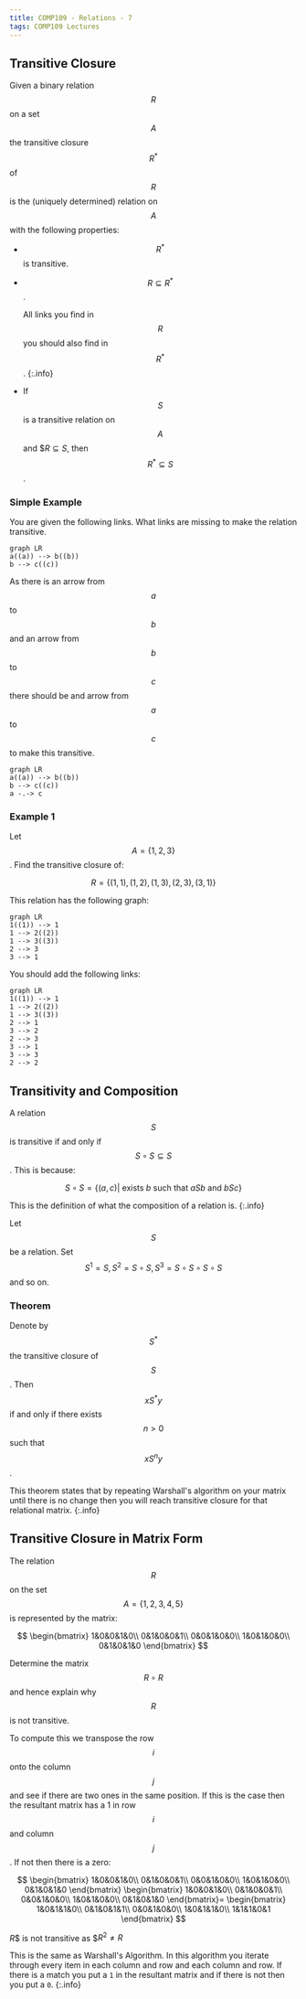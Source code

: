 ```yaml
---
title: COMP109 - Relations - 7
tags: COMP109 Lectures
---
```

## Transitive Closure
Given a binary relation $$R$$ on a set $$A$$ the transitive closure $$R^*$$ of $$R$$ is the (uniquely determined) relation on $$A$$ with the following properties:

* $$R^*$$ is transitive.
* $$R\subseteq R^*$$.

	All links you find in $$R$$ you should also find in $$R^*$$.
	{:.info}
* If $$S$$ is a transitive relation on $$A$$ and $$R\subseteq S$, then $$R^*\subseteq S$$.

### Simple Example
You are given the following links. What links are missing to make the relation transitive.

```mermaid
graph LR
a((a)) --> b((b))
b --> c((c))
```

As there is an arrow from $$a$$ to $$b$$ and an arrow from $$b$$ to $$c$$ there should be and arrow from $$a$$ to $$c$$ to make this transitive.

```mermaid
graph LR
a((a)) --> b((b))
b --> c((c))
a -.-> c
```

### Example 1
Let $$A=\{1,2,3\}$$. Find the transitive closure of:

$$R=\{(1,1),(1,2),(1,3),(2,3),(3,1)\}$$

This relation has the following graph:

```mermaid
graph LR
1((1)) --> 1
1 --> 2((2))
1 --> 3((3))
2 --> 3
3 --> 1
```

You should add the following links:

```mermaid
graph LR
1((1)) --> 1
1 --> 2((2))
1 --> 3((3))
2 --> 1
3 --> 2
2 --> 3
3 --> 1
3 --> 3
2 --> 2
```

## Transitivity and Composition
A relation $$S$$ is transitive if and only if $$S\circ S\subseteq S$$. This is because:

$$S\circ S=\{(a,c)\vert \text{ exists } b \text{ such that } aSb \text{ and } bSc\}$$

This is the definition of what the composition of a relation is.
{:.info}

Let $$S$$ be a relation. Set $$S^1=S,S^2=S\circ S,S^3=S\circ S\circ S\circ S$$ and so on.

### Theorem
Denote by $$S^*$$ the transitive closure of $$S$$. Then $$xS^*y$$ if and only if there exists $$n>0$$ such that $$xS^ny$$.

This theorem states that by repeating Warshall's algorithm on your matrix until there is no change then you will reach transitive closure for that relational matrix.
{:.info}

## Transitive Closure in Matrix Form
The relation $$R$$ on the set $$A=\{1,2,3,4,5\}$$ is represented by the matrix:

$$
\begin{bmatrix}
1&0&0&1&0\\
0&1&0&0&1\\
0&0&1&0&0\\
1&0&1&0&0\\
0&1&0&1&0
\end{bmatrix}
$$

Determine the matrix $$R\circ R$$ and hence explain why $$R$$ is not transitive.

To compute this we transpose the row $$i$$ onto the column $$j$$ and see if there are two ones in the same position. If this is the case then the resultant matrix has a 1 in row $$i$$ and column $$j$$. If not then there is a zero:

$$
\begin{bmatrix}
1&0&0&1&0\\
0&1&0&0&1\\
0&0&1&0&0\\
1&0&1&0&0\\
0&1&0&1&0
\end{bmatrix}
\begin{bmatrix}
1&0&0&1&0\\
0&1&0&0&1\\
0&0&1&0&0\\
1&0&1&0&0\\
0&1&0&1&0
\end{bmatrix}=
\begin{bmatrix}
1&0&1&1&0\\
0&1&0&1&1\\
0&0&1&0&0\\
1&0&1&1&0\\
1&1&1&0&1
\end{bmatrix}
$$

$R$$ is not transitive as $$R^2\neq R$

This is the same as Warshall's Algorithm. In this algorithm you iterate through every item in each column and row and each column and row. If there is a match you put a `1` in the resultant matrix and if there is not then you put a `0`.
{:.info}